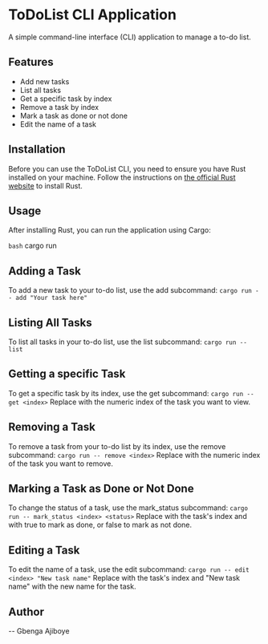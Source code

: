 # ToDoList CLI Application

A simple command-line interface (CLI) application to manage a to-do list.

## Features

- Add new tasks
- List all tasks
- Get a specific task by index
- Remove a task by index
- Mark a task as done or not done
- Edit the name of a task

## Installation

Before you can use the ToDoList CLI, you need to ensure you have Rust installed on your machine. Follow the instructions on [the official Rust website](https://www.rust-lang.org/learn/get-started) to install Rust.

## Usage

After installing Rust, you can run the application using Cargo:

```bash```
cargo run

## Adding a Task
To add a new task to your to-do list, use the add subcommand:
`cargo run -- add "Your task here"`


## Listing All Tasks
To list all tasks in your to-do list, use the list subcommand:
`cargo run -- list`


## Getting a specific Task
To get a specific task by its index, use the get subcommand:
`cargo run -- get <index>`
Replace <index> with the numeric index of the task you want to view.

## Removing a Task
To remove a task from your to-do list by its index, use the remove subcommand:
`cargo run -- remove <index>`
Replace <index> with the numeric index of the task you want to remove.


## Marking a Task as Done or Not Done
To change the status of a task, use the mark_status subcommand:
`cargo run -- mark_status <index> <status>`
Replace <index> with the task's index and <status> with true to mark as done, or false to mark as not done.

## Editing a Task
To edit the name of a task, use the edit subcommand:
`cargo run -- edit <index> "New task name"`
Replace <index> with the task's index and "New task name" with the new name for the task.

## Author
-- Gbenga Ajiboye